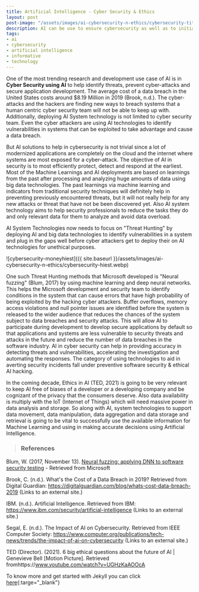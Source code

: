 ```yaml
---
title: Artificial Intelligence - Cyber Security & Ethics
layout: post
post-image: "/assets/images/ai-cybersecurity-n-ethics/cybersecurity-title.webp"
description: AI can be use to ensure cybersecurity as well as to initiate cyber attacks?  What are the best ways AI can help overcome the vulnerabilities during development and testing.
tags:
- ai
- cybersecurity
- artificial intelligence
- informative
- technology
---
```


One of the most trending research and development use case of AI is in <b>Cyber Security using AI</b> to help identify threats, prevent cyber-attacks and secure application development.  The average cost of a data breach in the United States costs around $8.19 Million in 2019 (Brook, n.d.).  The cyber-attacks and the hackers are finding new ways to breach systems that a human centric cyber security team will not be able to keep up with. Additionally, deploying AI System technology is not limited to cyber security team.  Even the cyber attackers are using AI technologies to identify vulnerabilities in systems that can be exploited to take advantage and cause a data breach.

But AI solutions to help in cybersecurity is not trivial since a lot of modernized applications are completely on the cloud and the internet where systems are most exposed for a cyber-attack.  The objective of AI in security is to most efficiently protect, detect and respond at the earliest. Most of the Machine Learnings and AI deployments are based on learnings from the past after processing and analyzing huge amounts of data using big data technologies. The past learnings via machine learning and indicators from traditional security techniques will definitely help in preventing previously encountered threats, but it will not really help for any new attacks or threat that have not be been discovered yet. Also AI system technology aims to help security professionals to reduce the tasks they do and only relevant data for them to analyze and avoid data overload.

AI System Technologies now needs to focus on "Threat Hunting" by deploying AI and big data technologies to identify vulnerabilities in a system and plug in the gaps well before cyber attackers get to deploy their on AI technologies for unethical purposes. 

![cybersecurity-moneyhiest]({{ site.baseurl }}/assets/images/ai-cybersecurity-n-ethics/cybersecurity-hiest.webp)

One such Threat Hunting methods that Microsoft developed is "Neural fuzzing" (Blum, 2017) by using machine learning and deep neural networks. This helps the Microsoft development and security team to identify conditions in the system that can cause errors that have high probability of being exploited by the hacking cyber attackers. Buffer overflows, memory access violations and null pointer issues are identified before the system is released to the wider audience that reduces the chances of the system subject to data breaches and security attacks. This will allow AI to participate during development to develop secure applications by default so that applications and systems are less vulnerable to security threats and attacks in the future and reduce the number of data breaches in the software industry. AI in cyber security can help in providing accuracy in detecting threats and vulnerabilities, accelerating the investigation and automating the responses. The category of using technologies to aid in averting security incidents fall under preventive software security & ethical AI hacking.

In the coming decade, Ethics in AI (TED, 2021) is going to be very relevant to keep AI free of biases of a developer or a developing company and be cognizant of the privacy that the consumers deserve.  Also data availability is multiply with the IoT (Internet of Things) which will need massive power in data analysis and storage.  So along with AI, system technologies to support data movement, data manipulation, data aggregation and data storage and retrieval is going to be vital to successfully use the available information for Machine Learning and using in making accurate decisions using Artificial Intelligence.

> ### References
Blum, W. (2017, November 13). [Neural fuzzing: applying DNN to software security testing](https://www.microsoft.com/en-us/research/blog/neural-fuzzing/) - Retrieved from Microsoft

Brook, C. (n.d.). What's the Cost of a Data Breach in 2019? Retrieved from Digital Guardian: https://digitalguardian.com/blog/whats-cost-data-breach-2019 (Links to an external site.)

IBM. (n.d.). Artificial Intelligence. Retrieved from IBM: https://www.ibm.com/security/artificial-intelligence (Links to an external site.)

Segal, E. (n.d.). The Impact of AI on Cybersecurity. Retrieved from IEEE Computer Society: https://www.computer.org/publications/tech-news/trends/the-impact-of-ai-on-cybersecurity (Links to an external site.)

TED (Director). (2021). 6 big ethical questions about the future of AI | Genevieve Bell [Motion Picture]. Retrieved fromhttps://www.youtube.com/watch?v=UGHzKaAOOcA

To know more and get started with Jekyll you can click [here](https://jekyllrb.com/){:targe="_blank"}
